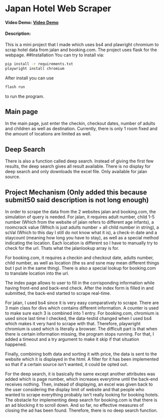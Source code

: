# Japan Hotel Web Scraper
#### Video Demo:  [Video Demo](https://www.youtube.com/watch?v=x-HBo7pGa7s)
#### Description:
This is a mini project that I made which uses bs4 and plawright chromium to scrap hotel data from jalan and booking.com. 
The project uses flask for the webpage.
##Installation
You can try to install via:
```bash
pip install -r requirements.txt
playwright install chromium
```
After install you can use
```bash
flash run
```
to run the program.
## Main page
In the main page, just enter the checkin, checkout dates, number of adults and children as well as destination.
Currently, there is only 1 room fixed and the amount of locations are limited as well.
## Deep Search
There is also a function called deep search. Instead of giving the first few results, the deep search gives all result available.
There is no display for deep search and only downloads the excel file. Only available for jalan source.
## Project Mechanism (Only added this because submit50 said description is not long enough)

In order to scrape the data from the 2 websites jalan and booking.com, the simulation of query is needed.
For jalan, it requires adult number, child 1-5 number (Which from the website of jalan refers to different age infants),
a roomcrack value (Which is just adults number + all child number in string), a scVal (Which to this day I still do not know what it is),
a check-in date and a staycount (meaning how long you have to stay), as well as a special method indicating the location.
Each location is different so I have to manually try to check for the url. Thats what the jalanlookup array is for.

For booking.com, it requires a checkin and checkout date, adults number, child number, as well as location (the ss and ssne may mean different things
but I put in the same thing). There is also a special lookup for booking.com to translate location into the url.

The index page allows to user to fill in the corrisponding information while having front-end and back-end check. After the index form is filled in and submitted,
the back-end started to scrape real-time.

For jalan, I used bs4 since it is very easy comparatively to scrape. There are 3 main class for divs which contains different information. A counter is used to make sure each 3 is combined
into 1 entry. For booking.com, chromium is used since last time I checked, the data-testid changed when I used bs4 which makes it very hard to scrape with that. Therefore, playwright chromium
is used which is literally a browser. The difficult part is that when there is certain information missing, the program stops running. For that, I added a timeout and a try argument to make it skip
if that situation happened.

Finally, combining both data and sorting it with price, the data is sent to the website which it is displayed in the html. A filter for it has been implemented so that if a certain source isn't wanted,
it could be opted out. 

For the deep search, it is basically the same except another attributes was added which is page number, which increases everytime until the back-end receives nothing. Then, instead of displaying, an excel was given back to the user considering the display limit of website and that people who wanted to scrape everything probably isn't really looking for booking hotels. The obstacle for implementing
deep search for booking.com is that there is an ad blocking it to scroll down. And so far, no effective measures of closing the ad has been found. Therefore, there is no deep search function.